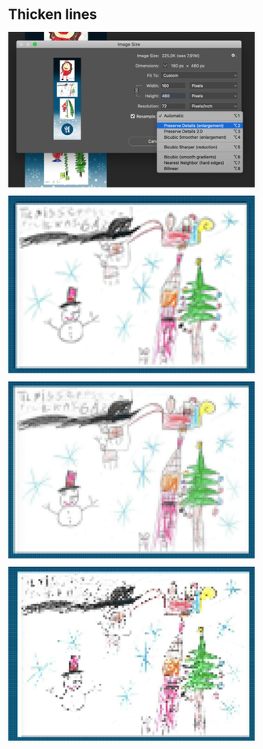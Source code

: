 # Thicken lines

![](../../../.gitbook/assets/screenshot-2020-08-16-at-22.15.45.png)

![bicubic sharper](../../../.gitbook/assets/bicubic-sharper%20%281%29.png)



![bilinear](../../../.gitbook/assets/bilinear.png)

![nearest neighbour](../../../.gitbook/assets/nearest-neighbour.png)

